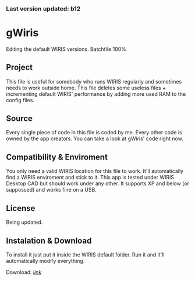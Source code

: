 ### Last version updated: b12



# gWiris
Editing the default WIRIS versions. Batchfile 100%

## Project
This file is useful for somebody who runs WIRIS regularly and sometimes needs to work outside home.
This file deletes some useless files + incrementing default WIRIS' performance by adding more used RAM to the config files.

## Source
Every single piece of code in this file is coded by me. Every other code is owned by the app creators. You can take a look at gWiris' code right now.

## Compatibility & Enviroment
You only need a valid WIRIS location for this file to work. It'll automatically find a WIRIS enviroment and stick to it. This app is tested under WIRIS Desktop CAD but should work under any other. It supports XP and below (or suppossed) and works fine on a USB.

## License
Being updated. 

## Instalation & Download
To install it just put it inside the WIRIS default folder. Run it and it'll automatically modify everything.

Download: [*link*](https://github.com/GijonDev/gWiris/releases/download/b12/gWiris.cmd)
